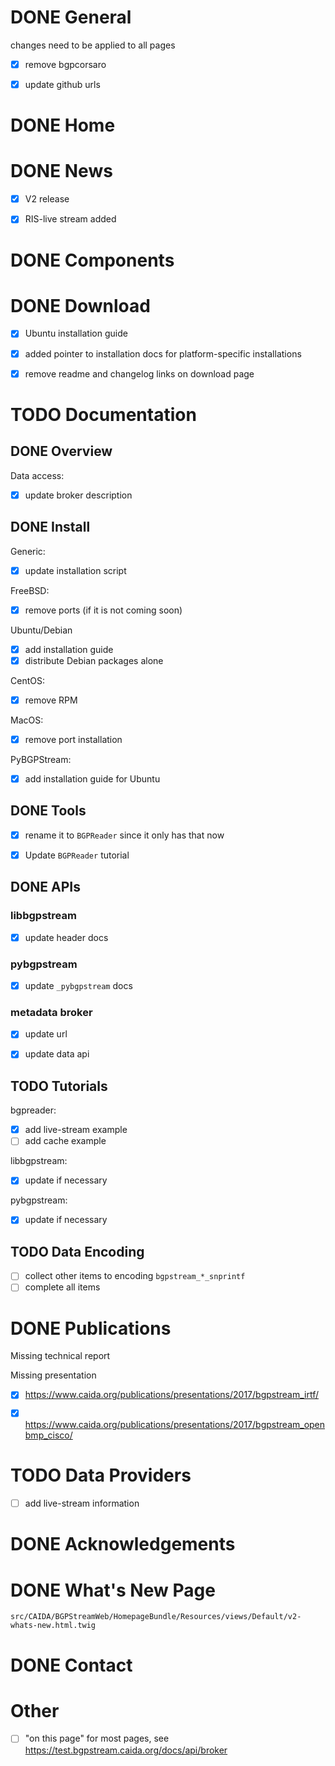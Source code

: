 # DONE General

changes need to be applied to all pages

-   [X] remove bgpcorsaro
-   [X] update github urls


# DONE Home


# DONE News

-   [X] V2 release
-   [X] RIS-live stream added


# DONE Components


# DONE Download

-   [X] Ubuntu installation guide
-   [X] added pointer to installation docs for platform-specific installations
-   [X] remove readme and changelog links on download page


# TODO Documentation


## DONE Overview

Data access:

-   [X] update broker description


## DONE Install

Generic:

-   [X] update installation script

FreeBSD:

-   [X] remove ports (if it is not coming soon)

Ubuntu/Debian

-   [X] add installation guide
-   [X] distribute Debian packages alone

CentOS:

-   [X] remove RPM

MacOS:

-   [X] remove port installation

PyBGPStream:

-   [X] add installation guide for Ubuntu


## DONE Tools

-   [X] rename it to `BGPReader` since it only has that now
-   [X] Update `BGPReader` tutorial


## DONE APIs


### libbgpstream

-   [X] update header docs


### pybgpstream

-   [X] update `_pybgpstream` docs


### metadata broker

-   [X] update url
-   [X] update data api


## TODO Tutorials

bgpreader:

-   [X] add live-stream example
-   [ ] add cache example

libbgpstream:

-   [X] update if necessary

pybgpstream:

-   [X] update if necessary

## TODO Data Encoding

- [ ] collect other items to encoding `bgpstream_*_snprintf` 
- [ ] complete all items

# DONE Publications

Missing technical report

Missing presentation

-   [X] <https://www.caida.org/publications/presentations/2017/bgpstream_irtf/>
-   [X] <https://www.caida.org/publications/presentations/2017/bgpstream_openbmp_cisco/>


# TODO Data Providers

-   [ ] add live-stream information


# DONE Acknowledgements


# DONE What's New Page

`src/CAIDA/BGPStreamWeb/HomepageBundle/Resources/views/Default/v2-whats-new.html.twig`


# DONE Contact

# Other

- [ ] "on this page" for most pages, see https://test.bgpstream.caida.org/docs/api/broker

